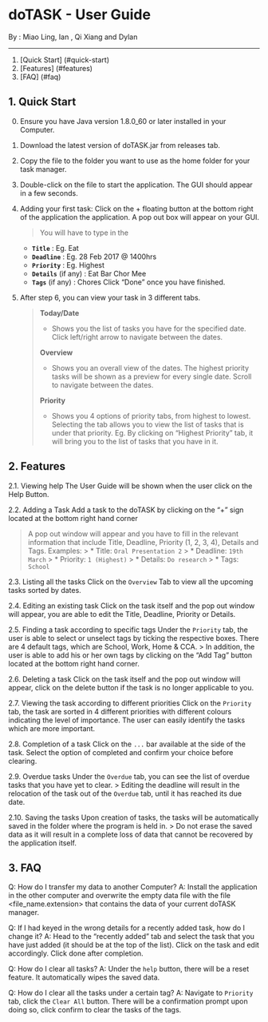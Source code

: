 # doTASK - User Guide

By : Miao Ling, Ian , Qi Xiang and Dylan

---

1. [Quick Start] (#quick-start)
2. [Features] (#features)
3. [FAQ] (#faq)

## 1. Quick Start 

0. Ensure you have Java version 1.8.0_60 or later installed in your Computer.

1. Download the latest version of doTASK.jar from releases tab.

2. Copy the file to the folder you want to use as the home folder for your task manager.

3. Double-click on the file to start the application. The GUI should appear in a few seconds.
   > <Adds GUI Image here>

4. Adding your first task: Click on the + floating button at the bottom right of the application the application. A pop out box will appear on your GUI.
   > You will have to type in the
   * **`Title`** : Eg. Eat
   * **`Deadline`** : Eg. 28 Feb 2017 @ 1400hrs
   * **`Priority`** : Eg. Highest
   * **`Details`** (if any) : Eat Bar Chor Mee
   * **`Tags`** (if any) : Chores
   Click “Done” once you have finished.

5. After step 6, you can view your task in 3 different tabs.

   > **Today/Date**
   >
   > * Shows you the list of tasks you have for the specified date. Click left/right arrow to navigate between the dates.
   >
   > **Overview**
   >
   > * Shows you an overall view of the dates. The highest priority tasks will be shown as a preview for every single date. Scroll to navigate between the dates.
   >
   > **Priority**
   >
   > * Shows you 4 options of priority tabs, from highest to lowest. Selecting the tab allows you to view the list of tasks that is under that priority. Eg. By clicking on “Highest Priority” tab, it will bring you to the list of tasks that you have in it. 

## 2. Features

2.1. Viewing help
   The User Guide will be shown when the user click on the Help Button.

2.2. Adding a Task
   Add a task to the doTASK by clicking on the “+” sign located at the bottom right hand corner
   > A pop out window will appear and you have to fill in the relevant information that include Title, Deadline, Priority (1, 2, 3, 4), Details and Tags.
	Examples: 
	> * Title: `Oral Presentation 2`
	> * Deadline: `19th March`
	> * Priority: `1 (Highest)`
	> * Details: `Do research`
	> * Tags: `School`

2.3. Listing all the tasks
	Click on the `Overview` Tab to view all the upcoming tasks sorted by dates.

2.4. Editing an existing task
	Click on the task itself and the pop out window will appear, you are able to edit the Title, Deadline, Priority or Details.

2.5. Finding a task according to specific tags
	Under the `Priority` tab, the user is able to select or unselect tags by ticking the respective boxes. There are 4 default tags,  which are School, Work, Home & CCA. 
	> In addition, the user is able to add his or her own tags by clicking on the “Add Tag” button located at the bottom right hand corner.

2.6. Deleting a task
	Click on the task itself and the pop out window will appear, click on the delete button if the task is no longer applicable to you.

2.7. Viewing the task according to different priorities
	Click on the `Priority` tab, the task are sorted in 4 different priorities with different colours indicating the level of importance. The user can easily identify the tasks which are more important.

2.8. Completion of a task
	Click on the `...` bar available at the side of the task. Select the option of completed and confirm your choice before clearing.
	 
2.9. Overdue tasks
	Under the `Overdue` tab, you can see the list of overdue tasks that you have yet to clear.
	> Editing the deadline will result in the relocation of the task out of the `Overdue` tab, until it has reached its due date.
	
2.10. Saving the tasks
	Upon creation of tasks, the tasks will be automatically saved in the folder where the program is held in.
	> Do not erase the saved data as it will result in a complete loss of data that cannot be recovered by the application itself.

## 3. FAQ

Q: How do I transfer my data to another Computer?
A: Install the application in the other computer and overwrite the empty data file with the file <file_name.extension> that contains the data of your current doTASK manager.

Q: If I had keyed in the wrong details for a recently added task, how do I change it? 
A: Head to the “recently added” tab and select the task that you have just added (it should be at the top of the list). Click on the task and edit accordingly. Click done after completion. 

Q: How do I clear all tasks?
A: Under the `help` button, there will be a reset feature. It automatically wipes the saved data.

Q: How do I clear all the tasks under a certain tag?
A: Navigate to `Priority` tab, click the `Clear All` button. There will be a confirmation prompt upon doing so, click confirm to clear the tasks of the tags.
